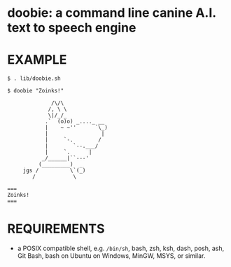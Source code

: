 # doobie: a command line canine A.I. text to speech engine

# EXAMPLE

```console
$ . lib/doobie.sh

$ doobie "Zoinks!"

              /\/\
             /, \ \
             \|/_/_
            .`  (o)o) _...._ __
            |    ~ ~''      `\_)
            |                 |
            |     `-.        /
            |        `--.___/
            |     `.      |
           _/______|``---'
          (_________)  _
     jgs /          \`(_)
        /            \

===
Zoinks!
===
```

# REQUIREMENTS

* a POSIX compatible shell, e.g. `/bin/sh`, bash, zsh, ksh, dash, posh, ash, Git Bash, bash on Ubuntu on Windows, MinGW, MSYS, or similar.
